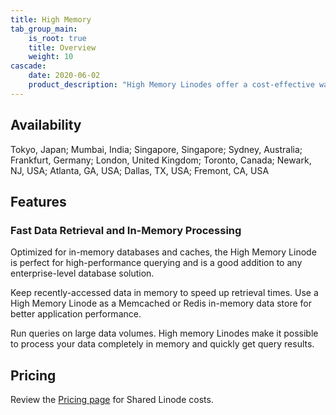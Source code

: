 ```yaml
---
title: High Memory
tab_group_main:
    is_root: true
    title: Overview
    weight: 10
cascade:
    date: 2020-06-02
    product_description: "High Memory Linodes offer a cost-effective way to run memory-intensive applications on dedicated CPUs. Perfect for when you need more RAM without increasing storage or vCPUs."
---
```


## Availability

Tokyo, Japan; Mumbai, India; Singapore, Singapore; Sydney, Australia; Frankfurt, Germany; London, United Kingdom; Toronto, Canada; Newark, NJ, USA; Atlanta, GA, USA; Dallas, TX, USA; Fremont, CA, USA

## Features

### Fast Data Retrieval and In-Memory Processing
Optimized for in-memory databases and caches, the High Memory Linode is perfect for high-performance querying and is a good addition to any enterprise-level database solution.

Keep recently-accessed data in memory to speed up retrieval times. Use a High Memory Linode as a Memcached or Redis in-memory data store for better application performance.

Run queries on large data volumes. High memory Linodes make it possible to process your data completely in memory and quickly get query results.

## Pricing

Review the [Pricing page](https://www.linode.com/pricing/#row--compute) for Shared Linode costs.
